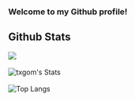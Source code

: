 ### Welcome to my Github profile!<br>
## Github Stats
![](https://komarev.com/ghpvc/?username=txgom&color=ffccff)
<br><br>
![txgom's Stats](https://github-readme-stats.vercel.app/api?username=txgom&theme=prussian&show_icons=true&hide_border=true&count_private=true)
<br><br>
![Top Langs](https://github-readme-stats.vercel.app/api/top-langs/?username=txgom&theme=github_dark&layout=compact&border_color=4C8EDA&card_width=445&border_radius=12)
